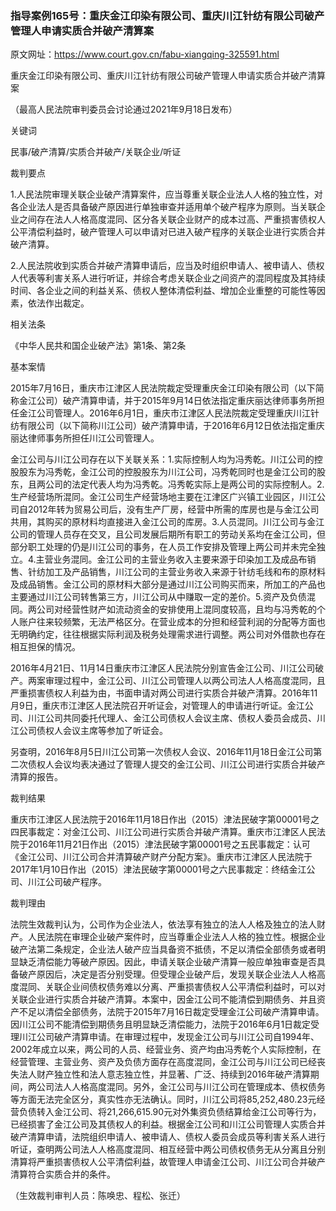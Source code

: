 ### 指导案例165号：重庆金江印染有限公司、重庆川江针纺有限公司破产管理人申请实质合并破产清算案
原文网址：https://www.court.gov.cn/fabu-xiangqing-325591.html

重庆金江印染有限公司、重庆川江针纺有限公司破产管理人申请实质合并破产清算案

（最高人民法院审判委员会讨论通过2021年9月18日发布）

关键词

民事/破产清算/实质合并破产/关联企业/听证

裁判要点

1.人民法院审理关联企业破产清算案件，应当尊重关联企业法人人格的独立性，对各企业法人是否具备破产原因进行单独审查并适用单个破产程序为原则。当关联企业之间存在法人人格高度混同、区分各关联企业财产的成本过高、严重损害债权人公平清偿利益时，破产管理人可以申请对已进入破产程序的关联企业进行实质合并破产清算。

2.人民法院收到实质合并破产清算申请后，应当及时组织申请人、被申请人、债权人代表等利害关系人进行听证，并综合考虑关联企业之间资产的混同程度及其持续时间、各企业之间的利益关系、债权人整体清偿利益、增加企业重整的可能性等因素，依法作出裁定。

相关法条

《中华人民共和国企业破产法》第1条、第2条

基本案情

2015年7月16日，重庆市江津区人民法院裁定受理重庆金江印染有限公司（以下简称金江公司）破产清算申请，并于2015年9月14日依法指定重庆丽达律师事务所担任金江公司管理人。2016年6月1日，重庆市江津区人民法院裁定受理重庆川江针纺有限公司（以下简称川江公司）破产清算申请，于2016年6月12日依法指定重庆丽达律师事务所担任川江公司管理人。

金江公司与川江公司存在以下关联关系：1.实际控制人均为冯秀乾。川江公司的控股股东为冯秀乾，金江公司的控股股东为川江公司，冯秀乾同时也是金江公司的股东，且两公司的法定代表人均为冯秀乾。冯秀乾实际上是两公司的实际控制人。2.生产经营场所混同。金江公司生产经营场地主要在江津区广兴镇工业园区，川江公司自2012年转为贸易公司后，没有生产厂房，经营中所需的库房也是与金江公司共用，其购买的原材料均直接进入金江公司的库房。3.人员混同。川江公司与金江公司的管理人员存在交叉，且公司发展后期所有职工的劳动关系均在金江公司，但部分职工处理的仍是川江公司的事务，在人员工作安排及管理上两公司并未完全独立。4.主营业务混同。金江公司的主营业务收入主要来源于印染加工及成品布销售、针纺加工及产品销售，川江公司的主营业务收入来源于针纺毛线和布的原材料及成品销售。金江公司的原材料大部分是通过川江公司购买而来，所加工的产品也主要通过川江公司转售第三方，川江公司从中赚取一定的差价。5.资产及负债混同。两公司对经营性财产如流动资金的安排使用上混同度较高，且均与冯秀乾的个人账户往来较频繁，无法严格区分。在营业成本的分担和经营利润的分配等方面也无明确约定，往往根据实际利润及税务处理需求进行调整。两公司对外借款也存在相互担保的情况。

2016年4月21日、11月14日重庆市江津区人民法院分别宣告金江公司、川江公司破产。两案审理过程中，金江公司、川江公司管理人以两公司法人人格高度混同，且严重损害债权人利益为由，书面申请对两公司进行实质合并破产清算。2016年11月9日，重庆市江津区人民法院召开听证会，对管理人的申请进行听证。金江公司、川江公司共同委托代理人、金江公司债权人会议主席、债权人委员会成员、川江公司债权人会议主席等参加了听证会。

另查明，2016年8月5日川江公司第一次债权人会议、2016年11月18日金江公司第二次债权人会议均表决通过了管理人提交的金江公司、川江公司进行实质合并破产清算的报告。

裁判结果

重庆市江津区人民法院于2016年11月18日作出（2015）津法民破字第00001号之四民事裁定：对金江公司、川江公司进行实质合并破产清算。重庆市江津区人民法院于2016年11月21日作出（2015）津法民破字第00001号之五民事裁定：认可《金江公司、川江公司合并清算破产财产分配方案》。重庆市江津区人民法院于2017年1月10日作出（2015）津法民破字第00001号之六民事裁定：终结金江公司、川江公司破产程序。

裁判理由

法院生效裁判认为，公司作为企业法人，依法享有独立的法人人格及独立的法人财产。人民法院在审理企业破产案件时，应当尊重企业法人人格的独立性。根据企业破产法第二条规定，企业法人破产应当具备资不抵债，不足以清偿全部债务或者明显缺乏清偿能力等破产原因。因此，申请关联企业破产清算一般应单独审查是否具备破产原因后，决定是否分别受理。但受理企业破产后，发现关联企业法人人格高度混同、关联企业间债权债务难以分离、严重损害债权人公平清偿利益时，可以对关联企业进行实质合并破产清算。本案中，因金江公司不能清偿到期债务、并且资产不足以清偿全部债务，法院于2015年7月16日裁定受理金江公司破产清算申请。因川江公司不能清偿到期债务且明显缺乏清偿能力，法院于2016年6月1日裁定受理川江公司破产清算申请。在审理过程中，发现金江公司与川江公司自1994年、2002年成立以来，两公司的人员、经营业务、资产均由冯秀乾个人实际控制，在经营管理、主营业务、资产及负债方面存在高度混同，金江公司与川江公司已经丧失法人财产独立性和法人意志独立性，并显著、广泛、持续到2016年破产清算期间，两公司法人人格高度混同。另外，金江公司与川江公司在管理成本、债权债务等方面无法完全区分，真实性亦无法确认。同时，川江公司将85,252,480.23元经营负债转入金江公司、将21,266,615.90元对外集资负债结算给金江公司等行为，已经损害了金江公司及其债权人的利益。根据金江公司和川江公司管理人实质合并破产清算申请，法院组织申请人、被申请人、债权人委员会成员等利害关系人进行听证，查明两公司法人人格高度混同、相互经营中两公司债权债务无从分离且分别清算将严重损害债权人公平清偿利益，故管理人申请金江公司、川江公司合并破产清算符合实质合并的条件。

（生效裁判审判人员：陈唤忠、程松、张迁）
